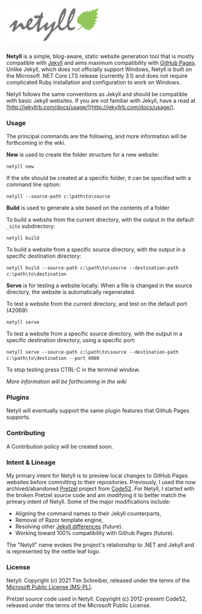 ## ![Netyll Leaf Logo](./netyll-logo-250x102.png)

**Netyll** is a simple, blog-aware, static website generation tool that is mostly compatible with [Jekyll](https://github.com/jekyll/jekyll) and aims maximum compatibility with [GitHub Pages](https://pages.github.com/). Unlike Jekyll, which does not officially support Windows, Netyll is built on the Microsoft .NET Core LTS release (currently 3.1) and does not require complicated Ruby installation and configuration to work on Windows.

Netyll follows the same conventions as Jekyll and should be compatible with basic Jekyll websites. If you are not familiar with Jekyll, have a read at [http://jekyllrb.com/docs/usage/](http://jekyllrb.com/docs/usage/).

### Usage

The principal commands are the following, and more information will be forthcoming in the wiki.

**New** is used to create the folder structure for a new website:

    netyll new

If the site should be created at a specific folder, it can be specified with a command line option:

    netyll --source-path c:\path\to\source

**Build** is used to generate a site based on the contents of a folder

To build a website from the current directory, with the output in the default `_site` subdirectory:

    netyll build

To build a website from a specific source directory, with the output in a specific destination directory:

    netyll build --source-path c:\path\to\source --destination-path c:\path\to\destination

**Serve** is for testing a website locally. When a file is changed in the source directory, the website is automatically regenerated.

To test a website from the current directory, and test on the default port (42069):

    netyll serve

To test a website from a specific source directory, with the output in a specific destination directory, using a specific port:

    netyll serve --source-path c:\path\to\source --destination-path c:\path\to\destination --port 8080

To stop testing press CTRL-C in the terminal window.

*More information will be forthcoming in the wiki*

### Plugins

Netyll will eventually support the same plugin features that Github Pages supports.

### Contributing

A Contribution policy will be created soon.

### Intent & Lineage

My primary intent for Netyll is to preview local changes to GitHub Pages websites before committing to their repositories. Previously, I used the now archived/abandoned [Pretzel](https://github.com/Code52/pretzel) project from [Code52](https://github.com/Code52). For Netyll, I started with the broken Pretzel source code and am modifying it to better match the primary intent of Netyll. Some of the major modifications include:

- Aligning the command names to their Jekyll counterparts,
- Removal of Razor template engine,
- Resolving other [Jekyll differences](https://github.com/Code52/pretzel/wiki/Jekyll-differences) (future).
- Working toward 100% compatibility with Github Pages (future).

The "Netyll" name evokes the project's relationship to .NET and Jekyll and is represented by the nettle leaf logo.

### License

Netyll: Copyright (c) 2021 Tim Schreiber, released under the terms of the [Microsoft Public License (MS-PL)](https://github.com/timschreiber/netyll/blob/main/LICENSE).

Pretzel source code used in Netyll: Copyright (c) 2012-present Code52, released under the terms of the Microsoft Public License.
